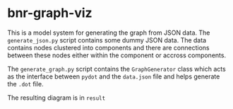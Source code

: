 # bnr-graph-viz

This is a model system for generating the graph from JSON data.
The `generate_json.py` script contains some dummy JSON data.
The data contains nodes clustered into components and there are connections between 
these nodes either within the component or accross components.

The `generate_graph.py` script contains the `GraphGenerator` class which acts as the interface between 
`pydot` and the `data.json` file and helps generate the `.dot` file.


The resulting diagram is in `result`
